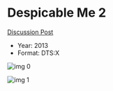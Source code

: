 # Despicable Me 2

[Discussion Post](https://www.avsforum.com/threads/bass-eq-for-filtered-movies.2995212/post-57618178)

* Year: 2013
* Format: DTS:X

![img 0](https://i.imgur.com/j1aL9z1.jpg)

![img 1](https://i.imgur.com/ju8NUrO.jpg)

